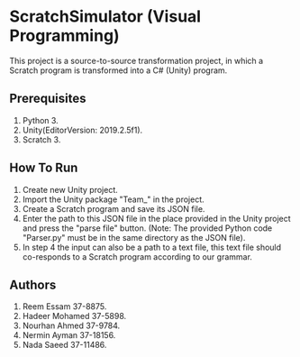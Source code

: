 # ScratchSimulator (Visual Programming)
This project is a source-to-source transformation project, in which a Scratch program is transformed into a C# (Unity) program.

## Prerequisites
1. Python 3.
2. Unity(EditorVersion: 2019.2.5f1).
3. Scratch 3.

## How To Run
1. Create new Unity project.
2. Import the Unity package "Team_" in the project.
3. Create a Scratch program and save its JSON file.
4. Enter the path to this JSON file in the place provided in the Unity project and press the "parse file" button. (Note: The provided Python code "Parser.py" must be in the same directory as the JSON file).
5. In step 4 the input can also be a path to a text file, this text file should co-responds to a Scratch program according to our grammar.

## Authors
1. Reem Essam 37-8875.
2. Hadeer Mohamed 37-5898.
3. Nourhan Ahmed 37-9784.
4. Nermin Ayman 37-18156.
5. Nada Saeed 37-11486.
